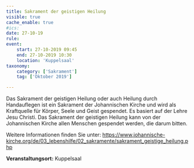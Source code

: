 ```yaml
---
title: Sakrament der geistigen Heilung
visible: true
cache_enable: true
#ics: 
date: 27-10-19
rule: 
event:
	start: 27-10-2019 09:45
	end: 27-10-2019 10:30
	location: 'Kuppelsaal'
taxonomy:
	category: ['Sakrament']
	tag: ['Oktober 2019']

---
```

Das Sakrament der geistigen Heilung oder auch Heilung durch Handauflegen ist ein Sakrament der Johannischen Kirche und wird als Kraftquelle für Körper, Seele und Geist gespendet. Es basiert auf der Lehre Jesu Christi. Das Sakrament der geistigen Heilung kann von der Johannischen Kirche allen Menschen gespendet werden, die darum bitten.

Weitere Informationen finden Sie unter:
https://www.johannische-kirche.org/de/03_lebenshilfe/02_sakramente/sakrament_geistige_heilung.php



**Veranstaltungsort:** Kuppelsaal

